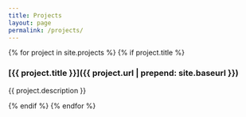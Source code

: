 ```yaml
---
title: Projects
layout: page
permalink: /projects/
---
```


{% for project in site.projects %}
  {% if project.title %}
### [{{ project.title }}]({{ project.url | prepend: site.baseurl }})
  
{{ project.description }}

  {% endif %}
{% endfor %}

<div class="push"></div>
